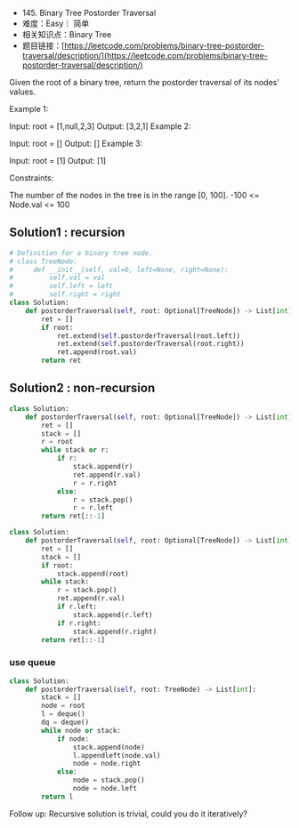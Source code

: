 * 145\. Binary Tree Postorder Traversal
* 难度：Easy｜ 简单
* 相关知识点：Binary Tree
* 题目链接：[https://leetcode.com/problems/binary-tree-postorder-traversal/description/](https://leetcode.com/problems/binary-tree-postorder-traversal/description/)



Given the root of a binary tree, return the postorder traversal of its nodes' values.

 

Example 1:


Input: root = [1,null,2,3]
Output: [3,2,1]
Example 2:

Input: root = []
Output: []
Example 3:

Input: root = [1]
Output: [1]
 

Constraints:

The number of the nodes in the tree is in the range [0, 100].
-100 <= Node.val <= 100


## Solution1 : recursion
```python
# Definition for a binary tree node.
# class TreeNode:
#     def __init__(self, val=0, left=None, right=None):
#         self.val = val
#         self.left = left
#         self.right = right
class Solution:
    def postorderTraversal(self, root: Optional[TreeNode]) -> List[int]:
        ret = []
        if root:
            ret.extend(self.postorderTraversal(root.left))
            ret.extend(self.postorderTraversal(root.right))
            ret.append(root.val)
        return ret
```

## Solution2 : non-recursion
```python
class Solution:
    def postorderTraversal(self, root: Optional[TreeNode]) -> List[int]:
        ret = []
        stack = []
        r = root
        while stack or r:
            if r:
                stack.append(r)
                ret.append(r.val)
                r = r.right
            else:
                r = stack.pop()
                r = r.left
        return ret[::-1]

```

```python
class Solution:
    def postorderTraversal(self, root: Optional[TreeNode]) -> List[int]:
        ret = []
        stack = []
        if root:
            stack.append(root) 
        while stack:
            r = stack.pop()
            ret.append(r.val)
            if r.left:
                stack.append(r.left)
            if r.right:
                stack.append(r.right) 
        return ret[::-1]
```        
### use queue
```python
class Solution:
    def postorderTraversal(self, root: TreeNode) -> List[int]:
        stack = []
        node = root
        l = deque()
        dq = deque()
        while node or stack:
            if node:
                stack.append(node)
                l.appendleft(node.val)
                node = node.right
            else:
                node = stack.pop()
                node = node.left
        return l
```
 

Follow up: Recursive solution is trivial, could you do it iteratively?
